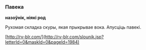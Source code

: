 ### Павека
**назоўнік, ніякі род**

Рухомая складка скуры, якая прыкрывае вока. Апусціць павекі.

<a rel="author">[http://rv-blr.com/](http://rv-blr.com/slounik.jsp?letterId=0&maskId=0&pageId=1984)</a>
